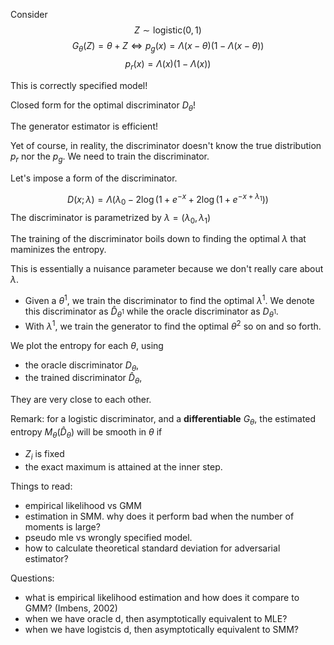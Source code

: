 Consider
$$Z \sim \text{logistic}(0,1)$$
$$G_{\theta}(Z) = \theta + Z \Leftrightarrow p_g(x) = \Lambda(x-\theta) (1-\Lambda(x-\theta))$$
$$p_r(x) = \Lambda(x) (1-\Lambda(x))$$ 

This is correctly specified model!

Closed form for the optimal discriminator $D_\theta$!

The generator estimator is efficient!

Yet of course, in reality, the discriminator doesn't know the true distribution $p_r$ nor the $p_g$. We need to train the discriminator.

Let's impose a form of the discriminator. 

$$D(x;\lambda) = \Lambda(\lambda_0 -2\log(1+e^{-x}+2\log(1+e^{-x+\lambda_1}))$$ 
The discriminator is parametrized by $\lambda = (\lambda_0, \lambda_1)$

The training of the discriminator boils down to finding the optimal $\lambda$ that maminizes the entropy.

This is essentially a nuisance parameter because we don't really care about $\lambda$.

- Given a $\theta^1$, we train the discriminator to find the optimal $\lambda^1$. We denote this discriminator as $\hat{D}_{\theta^1}$ while the oracle discriminator as $D_{\theta^1}$.
- With $\lambda^1$, we train the generator to find the optimal $\theta^2$ so on and so forth.

We plot the entropy for each $\theta$, using 
- the oracle discriminator $D_{\theta}$,
- the trained discriminator $\hat{D}_{\theta}$,

They are very close to each other.

Remark:
for a logistic discriminator, and a **differentiable** $G_{\theta}$, the estimated entropy $M_\theta(\hat{D}_{\theta})$ will be smooth in $\theta$ if 
- $Z_i$ is fixed 
- the exact maximum is attained at the inner step.
  

Things to read:

- empirical likelihood vs GMM
- estimation in SMM. why does it perform bad when the number of moments is large?
- pseudo mle vs wrongly specified model.
- how to calculate theoretical standard deviation for adversarial estimator?
  

Questions:
- what is empirical likelihood estimation and how does it compare to GMM? (Imbens, 2002)
- when we have oracle d, then asymptotically equivalent to MLE?
- when we have logistcis d, then asymptotically equivalent to SMM?


